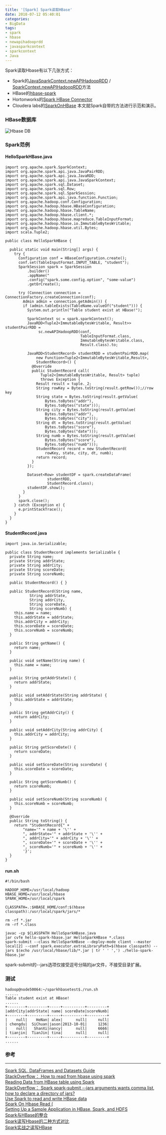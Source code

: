 ```yaml
---
title: '[Spark] Spark读取HBase'
date: 2018-07-12 05:40:01
categories: 
- BigData
tags: 
- spark
- hbase
- newapihadooprdd
- javasparkcontext
- sparkcontext
- Java
---
```


Spark读取Hbase有以下几张方式：
- Spark的[JavaSparkContext.newAPIHadoopRDD](https://spark.apache.org/docs/2.1.0/api/) / [SparkContext.newAPIHadoopRDD](https://spark.apache.org/docs/2.1.0/api/)方法
- HBase的[hbase-spark](https://github.com/apache/hbase/tree/master/hbase-spark)
- Hortonworks的[Spark HBase Connector](https://github.com/hortonworks-spark/shc)
- Cloudera labs的[SparkOnHBase](https://github.com/cloudera-labs/SparkOnHBase)
本文就Spark自带的方法进行示范和演示。

### HBase数据库

![Hbase DB](/images/2018/07/spark-read-hbase.jpg)

### Spark范例

#### HelloSparkHBase.java
```
import org.apache.spark.SparkContext;
import org.apache.spark.api.java.JavaPairRDD;
import org.apache.spark.api.java.JavaRDD;
import org.apache.spark.api.java.JavaSparkContext;
import org.apache.spark.sql.Dataset;
import org.apache.spark.sql.Row;
import org.apache.spark.sql.SparkSession;
import org.apache.spark.api.java.function.Function;
import org.apache.hadoop.conf.Configuration;
import org.apache.hadoop.hbase.HBaseConfiguration;
import org.apache.hadoop.hbase.TableName;
import org.apache.hadoop.hbase.client.*;
import org.apache.hadoop.hbase.mapreduce.TableInputFormat;
import org.apache.hadoop.hbase.io.ImmutableBytesWritable;
import org.apache.hadoop.hbase.util.Bytes;
import scala.Tuple2;

public class HelloSparkHBase {

  public static void main(String[] args) {
    try {
      Configuration conf = HBaseConfiguration.create();
      conf.set(TableInputFormat.INPUT_TABLE, "student");
      SparkSession spark = SparkSession
          .builder()
          .appName("
          .config("spark.some.config.option", "some-value")
          .getOrCreate();

      try (Connection connection = ConnectionFactory.createConnection(conf);
        Admin admin = connection.getAdmin()) {
        if (admin.tableExists(TableName.valueOf("student"))) {
          System.out.println("Table student exist at HBase!");

          SparkContext sc = spark.sparkContext();          
          JavaRDD<Tuple2<ImmutableBytesWritable, Result>> studentPairRDD = 
               sc.newAPIHadoopRDD(conf,
                                  TableInputFormat.class,
                                  ImmutableBytesWritable.class,
                                  Result.class).to;

          JavaRDD<StudentRecord> studentRDD = studentPairRDD.map(
              new Function<Tuple2<ImmutableBytesWritable,Result>, 
              StudentRecord>() {
            @Override
            public StudentRecord call(
                Tuple2<ImmutableBytesWritable, Result> tuple)
                throws Exception {
              Result result = tuple._2;
              String rowKey = Bytes.toString(result.getRow());//row key
              String state = Bytes.toString(result.getValue(
                  Bytes.toBytes("addr"),
                  Bytes.toBytes("state")));
              String city = Bytes.toString(result.getValue(
                  Bytes.toBytes("addr"),
                  Bytes.toBytes("city")));
              String dt = Bytes.toString(result.getValue(
                  Bytes.toBytes("score"),
                  Bytes.toBytes("date")));
              String numb = Bytes.toString(result.getValue(
                  Bytes.toBytes("score"),
                  Bytes.toBytes("numb")));
              StudentRecord record = new StudentRecord(
                  rowKey, state, city, dt, numb);
              return record;
            }
          });

          Dataset<Row> studentDF = spark.createDataFrame(
                   studentRDD, 
                   StudentRecord.class);
          studentDF.show();
        }
      }
      spark.close();
    } catch (Exception e) {
      e.printStackTrace();
    }
  }
}
```
#### StudentRecord.java
```
import java.io.Serializable;

public class StudentRecord implements Serializable {
  private String name;
  private String addrState;
  private String addrCity;
  private String scoreDate;
  private String scoreNumb;

  public StudentRecord() { }

  public StudentRecord(String name, 
           String addrState, 
           String addrCity, 
           String scoreDate, 
           String scoreNumb) {
    this.name = name;
    this.addrState = addrState;
    this.addrCity = addrCity;
    this.scoreDate = scoreDate;
    this.scoreNumb = scoreNumb;
  }

  public String getName() {
    return name;
  }

  public void setName(String name) {
    this.name = name;
  }

  public String getAddrState() {
    return addrState;
  }

  public void setAddrState(String addrState) {
    this.addrState = addrState;
  }

  public String getAddrCity() {
    return addrCity;
  }

  public void setAddrCity(String addrCity) {
    this.addrCity = addrCity;
  }

  public String getScoreDate() {
    return scoreDate;
  }

  public void setScoreDate(String scoreDate) {
    this.scoreDate = scoreDate;
  }

  public String getScoreNumb() {
    return scoreNumb;
  }

  public void setScoreNumb(String scoreNumb) {
    this.scoreNumb = scoreNumb;
  }

  @Override
  public String toString() {
    return "StudentRecord{" +
        "name='" + name + '\'' +
        ", addrState='" + addrState + '\'' +
        ", addrCity='" + addrCity + '\'' +
        ", scoreDate='" + scoreDate + '\'' +
        ", scoreNumb='" + scoreNumb + '\'' +
        '}';
  }
}
```
#### run.sh
```
#!/bin/bash

HADOOP_HOME=/usr/local/hadoop
HBASE_HOME=/usr/local/hbase
SPARK_HOME=/usr/local/spark

CLASSPATH=.:$HBASE_HOME/conf:$(hbase classpath):/usr/local/spark/jars/*

rm -rf *.jar
rm -rf *.class

javac -cp $CLASSPATH HelloSparkHBase.java
jar cvfe hello-spark-hbase.jar HelloSparkHBase *.class
spark-submit --class HelloSparkHBase --deploy-mode client --master local[2] --conf spark.executor.extraLibraryPath=$(hbase classpath) --jars $(echo /usr/local/hbase/lib/*.jar | tr ' ' ',') ./hello-spark-hbase.jar
```
spark-submit的--jars选项仅接受逗号分隔的jar文件，不接受目录扩展。

### 测试
```
hadoop@node50064:~/sparkhbasetest$./run.sh
......
Table student exist at HBase!
......
+--------+---------+-----+----------+---------+
|addrCity|addrState| name| scoreDate|scoreNumb|
+--------+---------+-----+----------+---------+
|    null|    HeNan| alex|      null|     null|
| chengdu|  SiChuan|jason|2013-10-01|     1236|
|    null|   ShanXi|nancy|      null|     6666|
| tianjin|  TianJin| tina|      null|     null|
+--------+---------+-----+----------+---------+
......
```
### 参考
*****
[Spark SQL, DataFrames and Datasets Guide](https://spark.apache.org/docs/2.1.0/sql-programming-guide.html)  
[StackOverflow： How to read from hbase using spark](/questions/25040709/how-to-read-from-hbase-using-spark)  
[Reading Data from HBase table using Spark](http://blog.bimarian.com/reading-data-from-hbase-table-using-spark-2/)  
[StackOverflow： Spark spark-submit --jars arguments wants comma list, how to declare a directory of jars?](/questions/34738296/spark-spark-submit-jars-arguments-wants-comma-list-how-to-declare-a-directory)  
[Use Spark to read and write HBase data](https://docs.microsoft.com/en-us/azure/hdinsight/hdinsight-using-spark-query-hbase)  
[Spark On Hbase Read (](https://community.hortonworks.com/questions/89710/spark-on-hbase-read-java.html)  
[Setting Up a Sample Application in HBase, Spark, and HDFS](https://dzone.com/articles/sample-app-hbase-spark-hdfs)  
[Spark与HBase的整合](https://www.jianshu.com/p/b2fea6687735)  
[Spark读写Hbase的二种方式对比](https://www.cnblogs.com/cssdongl/p/6238007.html)  
[Spark实战之读写HBase](https://blog.csdn.net/u011812294/article/details/72553150)  